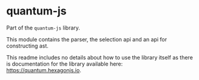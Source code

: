 # quantum-js

Part of the `quantum-js` library.

This module contains the parser, the selection api and an api for constructing ast.

This readme includes no details about how to use the library itself as there is documentation for the library available here: https://quantum.hexagonjs.io.